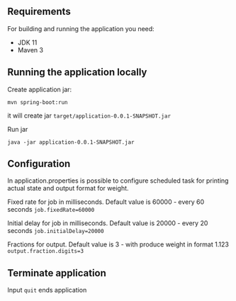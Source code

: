 ## Requirements

For building and running the application you need:

- JDK 11
- Maven 3

## Running the application locally
Create application jar:
```shell
mvn spring-boot:run
```
it will create jar `target/application-0.0.1-SNAPSHOT.jar`

Run jar
```shell
java -jar application-0.0.1-SNAPSHOT.jar
```

## Configuration
In application.properties is possible to configure scheduled task for printing actual state and output format for weight.

Fixed rate for job in milliseconds. Default value is 60000 - every 60 seconds
`job.fixedRate=60000`

Initial delay for job in milliseconds. Default value is 20000 - every 20 seconds
`job.initialDelay=20000`

Fractions for output. Default value is 3 - with produce weight in format 1.123
`output.fraction.digits=3`

## Terminate application
Input `quit` ends application
